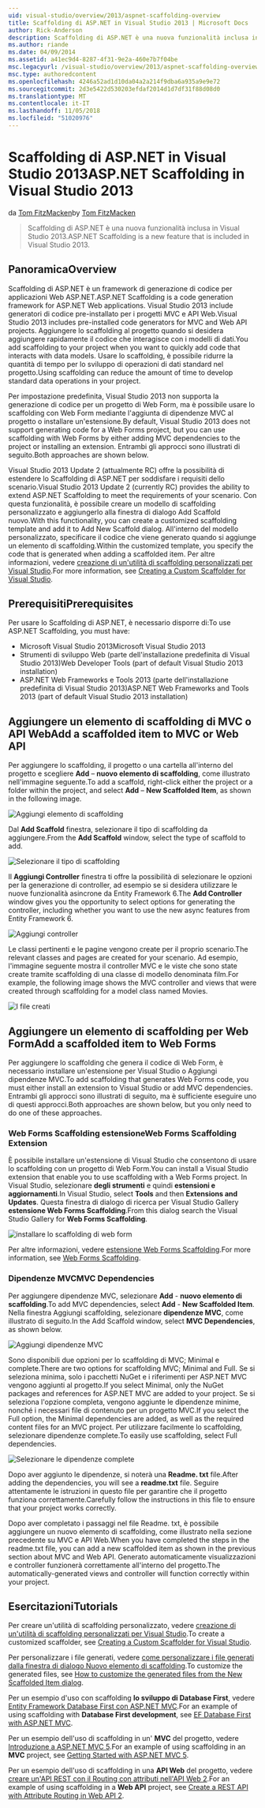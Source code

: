 ```yaml
---
uid: visual-studio/overview/2013/aspnet-scaffolding-overview
title: Scaffolding di ASP.NET in Visual Studio 2013 | Microsoft Docs
author: Rick-Anderson
description: Scaffolding di ASP.NET è una nuova funzionalità inclusa in Visual Studio 2013.
ms.author: riande
ms.date: 04/09/2014
ms.assetid: a41ec9d4-8287-4f31-9e2a-460e7b7f04be
msc.legacyurl: /visual-studio/overview/2013/aspnet-scaffolding-overview
msc.type: authoredcontent
ms.openlocfilehash: 4246a52ad1d10da04a2a214f9dba6a935a9e9e72
ms.sourcegitcommit: 2d3e5422d530203efdaf2014d1d7df31f88d08d0
ms.translationtype: MT
ms.contentlocale: it-IT
ms.lasthandoff: 11/05/2018
ms.locfileid: "51020976"
---
```

<a name="aspnet-scaffolding-in-visual-studio-2013"></a><span data-ttu-id="4df41-103">Scaffolding di ASP.NET in Visual Studio 2013</span><span class="sxs-lookup"><span data-stu-id="4df41-103">ASP.NET Scaffolding in Visual Studio 2013</span></span>
====================
<span data-ttu-id="4df41-104">da [Tom FitzMacken](https://github.com/tfitzmac)</span><span class="sxs-lookup"><span data-stu-id="4df41-104">by [Tom FitzMacken](https://github.com/tfitzmac)</span></span>

> <span data-ttu-id="4df41-105">Scaffolding di ASP.NET è una nuova funzionalità inclusa in Visual Studio 2013.</span><span class="sxs-lookup"><span data-stu-id="4df41-105">ASP.NET Scaffolding is a new feature that is included in Visual Studio 2013.</span></span>


## <a name="overview"></a><span data-ttu-id="4df41-106">Panoramica</span><span class="sxs-lookup"><span data-stu-id="4df41-106">Overview</span></span>

<span data-ttu-id="4df41-107">Scaffolding di ASP.NET è un framework di generazione di codice per applicazioni Web ASP.NET.</span><span class="sxs-lookup"><span data-stu-id="4df41-107">ASP.NET Scaffolding is a code generation framework for ASP.NET Web applications.</span></span> <span data-ttu-id="4df41-108">Visual Studio 2013 include generatori di codice pre-installato per i progetti MVC e API Web.</span><span class="sxs-lookup"><span data-stu-id="4df41-108">Visual Studio 2013 includes pre-installed code generators for MVC and Web API projects.</span></span> <span data-ttu-id="4df41-109">Aggiungere lo scaffolding al progetto quando si desidera aggiungere rapidamente il codice che interagisce con i modelli di dati.</span><span class="sxs-lookup"><span data-stu-id="4df41-109">You add scaffolding to your project when you want to quickly add code that interacts with data models.</span></span> <span data-ttu-id="4df41-110">Usare lo scaffolding, è possibile ridurre la quantità di tempo per lo sviluppo di operazioni di dati standard nel progetto.</span><span class="sxs-lookup"><span data-stu-id="4df41-110">Using scaffolding can reduce the amount of time to develop standard data operations in your project.</span></span>

<span data-ttu-id="4df41-111">Per impostazione predefinita, Visual Studio 2013 non supporta la generazione di codice per un progetto di Web Form, ma è possibile usare lo scaffolding con Web Form mediante l'aggiunta di dipendenze MVC al progetto o installare un'estensione.</span><span class="sxs-lookup"><span data-stu-id="4df41-111">By default, Visual Studio 2013 does not support generating code for a Web Forms project, but you can use scaffolding with Web Forms by either adding MVC dependencies to the project or installing an extension.</span></span> <span data-ttu-id="4df41-112">Entrambi gli approcci sono illustrati di seguito.</span><span class="sxs-lookup"><span data-stu-id="4df41-112">Both approaches are shown below.</span></span>

<span data-ttu-id="4df41-113">Visual Studio 2013 Update 2 (attualmente RC) offre la possibilità di estendere lo Scaffolding di ASP.NET per soddisfare i requisiti dello scenario.</span><span class="sxs-lookup"><span data-stu-id="4df41-113">Visual Studio 2013 Update 2 (currently RC) provides the ability to extend ASP.NET Scaffolding to meet the requirements of your scenario.</span></span> <span data-ttu-id="4df41-114">Con questa funzionalità, è possibile creare un modello di scaffolding personalizzato e aggiungerlo alla finestra di dialogo Add Scaffold nuovo.</span><span class="sxs-lookup"><span data-stu-id="4df41-114">With this functionality, you can create a customized scaffolding template and add it to Add New Scaffold dialog.</span></span> <span data-ttu-id="4df41-115">All'interno del modello personalizzato, specificare il codice che viene generato quando si aggiunge un elemento di scaffolding.</span><span class="sxs-lookup"><span data-stu-id="4df41-115">Within the customized template, you specify the code that is generated when adding a scaffolded item.</span></span> <span data-ttu-id="4df41-116">Per altre informazioni, vedere [creazione di un'utilità di scaffolding personalizzati per Visual Studio](https://go.microsoft.com/fwlink/p/?LinkId=395029).</span><span class="sxs-lookup"><span data-stu-id="4df41-116">For more information, see [Creating a Custom Scaffolder for Visual Studio](https://go.microsoft.com/fwlink/p/?LinkId=395029).</span></span>

## <a name="prerequisites"></a><span data-ttu-id="4df41-117">Prerequisiti</span><span class="sxs-lookup"><span data-stu-id="4df41-117">Prerequisites</span></span>

<span data-ttu-id="4df41-118">Per usare lo Scaffolding di ASP.NET, è necessario disporre di:</span><span class="sxs-lookup"><span data-stu-id="4df41-118">To use ASP.NET Scaffolding, you must have:</span></span>

- <span data-ttu-id="4df41-119">Microsoft Visual Studio 2013</span><span class="sxs-lookup"><span data-stu-id="4df41-119">Microsoft Visual Studio 2013</span></span>
- <span data-ttu-id="4df41-120">Strumenti di sviluppo Web (parte dell'installazione predefinita di Visual Studio 2013)</span><span class="sxs-lookup"><span data-stu-id="4df41-120">Web Developer Tools (part of default Visual Studio 2013 installation)</span></span>
- <span data-ttu-id="4df41-121">ASP.NET Web Frameworks e Tools 2013 (parte dell'installazione predefinita di Visual Studio 2013)</span><span class="sxs-lookup"><span data-stu-id="4df41-121">ASP.NET Web Frameworks and Tools 2013 (part of default Visual Studio 2013 installation)</span></span>

## <a name="add-a-scaffolded-item-to-mvc-or-web-api"></a><span data-ttu-id="4df41-122">Aggiungere un elemento di scaffolding di MVC o API Web</span><span class="sxs-lookup"><span data-stu-id="4df41-122">Add a scaffolded item to MVC or Web API</span></span>

<span data-ttu-id="4df41-123">Per aggiungere lo scaffolding, il progetto o una cartella all'interno del progetto e scegliere **Add** – **nuovo elemento di scaffolding**, come illustrato nell'immagine seguente.</span><span class="sxs-lookup"><span data-stu-id="4df41-123">To add a scaffold, right-click either the project or a folder within the project, and select **Add** – **New Scaffolded Item**, as shown in the following image.</span></span>

![Aggiungi elemento di scaffolding](aspnet-scaffolding-overview/_static/image1.png)

<span data-ttu-id="4df41-125">Dal **Add Scaffold** finestra, selezionare il tipo di scaffolding da aggiungere.</span><span class="sxs-lookup"><span data-stu-id="4df41-125">From the **Add Scaffold** window, select the type of scaffold to add.</span></span>

![Selezionare il tipo di scaffolding](aspnet-scaffolding-overview/_static/image2.png)

<span data-ttu-id="4df41-127">Il **Aggiungi Controller** finestra ti offre la possibilità di selezionare le opzioni per la generazione di controller, ad esempio se si desidera utilizzare le nuove funzionalità asincrone da Entity Framework 6.</span><span class="sxs-lookup"><span data-stu-id="4df41-127">The **Add Controller** window gives you the opportunity to select options for generating the controller, including whether you want to use the new async features from Entity Framework 6.</span></span>

![Aggiungi controller](aspnet-scaffolding-overview/_static/image3.png)

<span data-ttu-id="4df41-129">Le classi pertinenti e le pagine vengono create per il proprio scenario.</span><span class="sxs-lookup"><span data-stu-id="4df41-129">The relevant classes and pages are created for your scenario.</span></span> <span data-ttu-id="4df41-130">Ad esempio, l'immagine seguente mostra il controller MVC e le viste che sono state create tramite scaffolding di una classe di modello denominata film.</span><span class="sxs-lookup"><span data-stu-id="4df41-130">For example, the following image shows the MVC controller and views that were created through scaffolding for a model class named Movies.</span></span>

![I file creati](aspnet-scaffolding-overview/_static/image4.png)

## <a name="add-a-scaffolded-item-to-web-forms"></a><span data-ttu-id="4df41-132">Aggiungere un elemento di scaffolding per Web Form</span><span class="sxs-lookup"><span data-stu-id="4df41-132">Add a scaffolded item to Web Forms</span></span>

<span data-ttu-id="4df41-133">Per aggiungere lo scaffolding che genera il codice di Web Form, è necessario installare un'estensione per Visual Studio o Aggiungi dipendenze MVC.</span><span class="sxs-lookup"><span data-stu-id="4df41-133">To add scaffolding that generates Web Forms code, you must either install an extension to Visual Studio or add MVC dependencies.</span></span> <span data-ttu-id="4df41-134">Entrambi gli approcci sono illustrati di seguito, ma è sufficiente eseguire uno di questi approcci.</span><span class="sxs-lookup"><span data-stu-id="4df41-134">Both approaches are shown below, but you only need to do one of these approaches.</span></span>

### <a name="web-forms-scaffolding-extension"></a><span data-ttu-id="4df41-135">Web Forms Scaffolding estensione</span><span class="sxs-lookup"><span data-stu-id="4df41-135">Web Forms Scaffolding Extension</span></span>

<span data-ttu-id="4df41-136">È possibile installare un'estensione di Visual Studio che consentono di usare lo scaffolding con un progetto di Web Form.</span><span class="sxs-lookup"><span data-stu-id="4df41-136">You can install a Visual Studio extension that enable you to use scaffolding with a Web Forms project.</span></span> <span data-ttu-id="4df41-137">In Visual Studio, selezionare **degli strumenti** e quindi **estensioni e aggiornamenti**.</span><span class="sxs-lookup"><span data-stu-id="4df41-137">In Visual Studio, select **Tools** and then **Extensions and Updates**.</span></span> <span data-ttu-id="4df41-138">Questa finestra di dialogo di ricerca per Visual Studio Gallery **estensione Web Forms Scaffolding**.</span><span class="sxs-lookup"><span data-stu-id="4df41-138">From this dialog search the Visual Studio Gallery for **Web Forms Scaffolding**.</span></span>

![installare lo scaffolding di web form](aspnet-scaffolding-overview/_static/image5.png)

<span data-ttu-id="4df41-140">Per altre informazioni, vedere [estensione Web Forms Scaffolding](https://go.microsoft.com/fwlink/p/?LinkId=396478).</span><span class="sxs-lookup"><span data-stu-id="4df41-140">For more information, see [Web Forms Scaffolding](https://go.microsoft.com/fwlink/p/?LinkId=396478).</span></span>

### <a name="mvc-dependencies"></a><span data-ttu-id="4df41-141">Dipendenze MVC</span><span class="sxs-lookup"><span data-stu-id="4df41-141">MVC Dependencies</span></span>

<span data-ttu-id="4df41-142">Per aggiungere dipendenze MVC, selezionare **Add** - **nuovo elemento di scaffolding**.</span><span class="sxs-lookup"><span data-stu-id="4df41-142">To add MVC dependencies, select **Add** - **New Scaffolded Item**.</span></span> <span data-ttu-id="4df41-143">Nella finestra Aggiungi scaffolding, selezionare **dipendenze MVC**, come illustrato di seguito.</span><span class="sxs-lookup"><span data-stu-id="4df41-143">In the Add Scaffold window, select **MVC Dependencies**, as shown below.</span></span>

![Aggiungi dipendenze MVC](aspnet-scaffolding-overview/_static/image6.png)

<span data-ttu-id="4df41-145">Sono disponibili due opzioni per lo scaffolding di MVC; Minimal e complete.</span><span class="sxs-lookup"><span data-stu-id="4df41-145">There are two options for scaffolding MVC; Minimal and Full.</span></span> <span data-ttu-id="4df41-146">Se si seleziona minima, solo i pacchetti NuGet e i riferimenti per ASP.NET MVC vengono aggiunti al progetto.</span><span class="sxs-lookup"><span data-stu-id="4df41-146">If you select Minimal, only the NuGet packages and references for ASP.NET MVC are added to your project.</span></span> <span data-ttu-id="4df41-147">Se si seleziona l'opzione completa, vengono aggiunte le dipendenze minime, nonché i necessari file di contenuto per un progetto MVC.</span><span class="sxs-lookup"><span data-stu-id="4df41-147">If you select the Full option, the Minimal dependencies are added, as well as the required content files for an MVC project.</span></span> <span data-ttu-id="4df41-148">Per utilizzare facilmente lo scaffolding, selezionare dipendenze complete.</span><span class="sxs-lookup"><span data-stu-id="4df41-148">To easily use scaffolding, select Full dependencies.</span></span>

![Selezionare le dipendenze complete](aspnet-scaffolding-overview/_static/image7.png)

<span data-ttu-id="4df41-150">Dopo aver aggiunto le dipendenze, si noterà una **Readme. txt** file.</span><span class="sxs-lookup"><span data-stu-id="4df41-150">After adding the dependencies, you will see a **readme.txt** file.</span></span> <span data-ttu-id="4df41-151">Seguire attentamente le istruzioni in questo file per garantire che il progetto funziona correttamente.</span><span class="sxs-lookup"><span data-stu-id="4df41-151">Carefully follow the instructions in this file to ensure that your project works correctly.</span></span>

<span data-ttu-id="4df41-152">Dopo aver completato i passaggi nel file Readme. txt, è possibile aggiungere un nuovo elemento di scaffolding, come illustrato nella sezione precedente su MVC e API Web.</span><span class="sxs-lookup"><span data-stu-id="4df41-152">When you have completed the steps in the readme.txt file, you can add a new scaffolded item as shown in the previous section about MVC and Web API.</span></span> <span data-ttu-id="4df41-153">Generato automaticamente visualizzazioni e controller funzionerà correttamente all'interno del progetto.</span><span class="sxs-lookup"><span data-stu-id="4df41-153">The automatically-generated views and controller will function correctly within your project.</span></span>

## <a name="tutorials"></a><span data-ttu-id="4df41-154">Esercitazioni</span><span class="sxs-lookup"><span data-stu-id="4df41-154">Tutorials</span></span>

<span data-ttu-id="4df41-155">Per creare un'utilità di scaffolding personalizzato, vedere [creazione di un'utilità di scaffolding personalizzati per Visual Studio](https://go.microsoft.com/fwlink/p/?LinkId=395029).</span><span class="sxs-lookup"><span data-stu-id="4df41-155">To create a customized scaffolder, see [Creating a Custom Scaffolder for Visual Studio](https://go.microsoft.com/fwlink/p/?LinkId=395029).</span></span>

<span data-ttu-id="4df41-156">Per personalizzare i file generati, vedere [come personalizzare i file generati dalla finestra di dialogo Nuovo elemento di scaffolding](https://blogs.msdn.com/b/webdev/archive/2013/12/26/how-to-customize-the-generated-files-from-the-new-scaffolded-item-dialog.aspx).</span><span class="sxs-lookup"><span data-stu-id="4df41-156">To customize the generated files, see [How to customize the generated files from the New Scaffolded Item dialog](https://blogs.msdn.com/b/webdev/archive/2013/12/26/how-to-customize-the-generated-files-from-the-new-scaffolded-item-dialog.aspx).</span></span>

<span data-ttu-id="4df41-157">Per un esempio d'uso con scaffolding **lo sviluppo di Database First**, vedere [Entity Framework Database First con ASP.NET MVC](../../../mvc/overview/getting-started/database-first-development/setting-up-database.md).</span><span class="sxs-lookup"><span data-stu-id="4df41-157">For an example of using scaffolding with **Database First development**, see [EF Database First with ASP.NET MVC](../../../mvc/overview/getting-started/database-first-development/setting-up-database.md).</span></span>

<span data-ttu-id="4df41-158">Per un esempio dell'uso di scaffolding in un' **MVC** del progetto, vedere [Introduzione a ASP.NET MVC 5](../../../mvc/overview/getting-started/introduction/getting-started.md).</span><span class="sxs-lookup"><span data-stu-id="4df41-158">For an example of using scaffolding in an **MVC** project, see [Getting Started with ASP.NET MVC 5](../../../mvc/overview/getting-started/introduction/getting-started.md).</span></span>

<span data-ttu-id="4df41-159">Per un esempio dell'uso di scaffolding in una **API Web** del progetto, vedere [creare un'API REST con il Routing con attributi nell'API Web 2](../../../web-api/overview/web-api-routing-and-actions/create-a-rest-api-with-attribute-routing.md).</span><span class="sxs-lookup"><span data-stu-id="4df41-159">For an example of using scaffolding in a **Web API** project, see [Create a REST API with Attribute Routing in Web API 2](../../../web-api/overview/web-api-routing-and-actions/create-a-rest-api-with-attribute-routing.md).</span></span>
